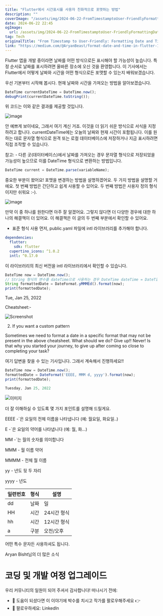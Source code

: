 ```yaml
---
title: "Flutter에서 시간표시를 사용자 친화적으로 포맷하는 방법"
description: ""
coverImage: "/assets/img/2024-06-22-FromTimestamptoUser-FriendlyFormattingDateandTimeinFlutter_0.png"
date: 2024-06-22 22:45
ogImage:
  url: /assets/img/2024-06-22-FromTimestamptoUser-FriendlyFormattingDateandTimeinFlutter_0.png
tag: Tech
originalTitle: "From Timestamp to User-Friendly: Formatting Date and Time in Flutter"
link: "https://medium.com/@AryanBeast/format-date-and-time-in-flutter-1a8edfab1054"
---
```


Flutter 앱을 개발 중이라면 날짜를 어떤 방식으로든 표시해야 할 가능성이 높습니다. 특정 순서로 날짜를 표시하려면 올바른 장소에 오신 것을 환영합니다. 이 기사에서는 Flutter에서 어떻게 날짜와 시간을 어떤 형식으로든 포맷할 수 있는지 배워보겠습니다.

우선 기본부터 시작해 봅시다. 현재 날짜와 시간을 가져오는 방법을 알아보겠습니다.

```js
DateTime currentDateTime = DateTime.now();
debugPrint(currentDateTime.toString());
```

위 코드는 이와 같은 결과를 제공할 것입니다.

<div class="content-ad"></div>

![image](/assets/img/2024-06-22-FromTimestamptoUser-FriendlyFormattingDateandTimeinFlutter_0.png)

안 예쁘게 보이네요, 그래서 여기 계신 거죠. 이것을 더 읽기 쉬운 방식으로 서식을 지정하려고 합니다. currentDateTime에는 오늘의 날짜와 현재 시간이 포함됩니다. 이를 원하는 대로 문자열 형식으로 원격 또는 로컬 데이터베이스에 저장하거나 지금 표시하려면 직접 조작할 수 있습니다.

참고: - 다른 곳(데이터베이스)에서 날짜를 가져오는 경우 문자열 형식으로 저장되었을 가능성이 높으므로 이를 DateTime 형식으로 변환하는 방법입니다.

```js
DateTime current = DateTime.parse(variableName);
```

<div class="content-ad"></div>

중요한 부분이 왔어요! 포맷을 변경하는 방법을 설명하겠어요. 두 가지 방법을 설명할 거에요. 첫 번째 방법은 간단하고 쉽게 사용할 수 있어요. 두 번째 방법은 사용자 정의 형식이지만 쉬워요 :-).

![image](/assets/img/2024-06-22-FromTimestamptoUser-FriendlyFormattingDateandTimeinFlutter_1.png)

만약 이 중 하나를 원한다면 아주 잘 알겠어요. 그렇지 않다면 더 다양한 경우에 대한 하나의 해결책이 더 있어요. 이 해결책은 이 글의 두 번째 부분에서 확인할 수 있어요.

- 표준 형식 사용
  먼저, public.yaml 파일에 intl 라이브러리를 추가해야 합니다.

<div class="content-ad"></div>

```yaml
dependencies:
  flutter:
    sdk: flutter
  cupertino_icons: ^1.0.2
  intl: ^0.17.0
```

이 라이브러리의 최신 버전을 intl 라이브러리에서 확인할 수 있습니다.

```js
DateTime now = DateTime.now();
// String 형식의 변수를 dateTime으로 사용하는 경우 DateTime dateTime = DateTime.parse(variableName);
String formattedDate = DateFormat.yMMMEd().format(now);
print(formattedDate);
```

Tue, Jan 25, 2022

<div class="content-ad"></div>

Cheatsheet:-

![Screenshot](/assets/img/2024-06-22-FromTimestamptoUser-FriendlyFormattingDateandTimeinFlutter_2.png)

2. If you want a custom pattern

Sometimes we need to format a date in a specific format that may not be present in the above cheatsheet. What should we do? Give up!! Never! Is that why you started your journey, to give up after coming so close to completing your task?

<div class="content-ad"></div>

여기 답변을 찾을 수 있는 기사입니다. 그래서 계속해서 진행하세요!!

```js
DateTime now = DateTime.now();
formattedDate = DateFormat('EEEE, MMM d, yyyy').format(now);
print(formattedDate);
```

```js
Tuesday, Jan 25, 2022
```

![이미지](/assets/img/2024-06-22-FromTimestamptoUser-FriendlyFormattingDateandTimeinFlutter_3.png)

<div class="content-ad"></div>

더 잘 이해하실 수 있도록 몇 가지 포인트를 설명해 드릴게요.

EEEE -`은 요일의 전체 이름을 나타냅니다 (예: 월요일, 화요일..)

E -`은 요일의 약어를 나타냅니다 (예: 월, 화...)

MM -`는 월의 숫자를 의미합니다

<div class="content-ad"></div>

MMM - 월 이름 약어

MMMM - 전체 월 이름

yy - 년도 뒷 두 자리

yyyy - 년도

<div class="content-ad"></div>

| 일련번호 | 형식 | 설명        |
| -------- | ---- | ----------- |
| dd       | 날짜 | 일          |
| HH       | 시간 | 24시간 형식 |
| hh       | 시간 | 12시간 형식 |
| a        | 구분 | 오전/오후   |

<div class="content-ad"></div>

어떤 특수 문자든 사용하셔도 됩니다.

Aryan Bisht님의 더 많은 소식

# 코딩 및 개발 여정 업그레이드

우리 커뮤니티의 일원이 되어 주셔서 감사합니다! 떠나시기 전에:

<div class="content-ad"></div>

- 👏 도움이 되셨다면 이 이야기에 박수를 치시고 작가를 팔로우해주세요 👉
- 🔔 팔로우하세요: LinkedIn
